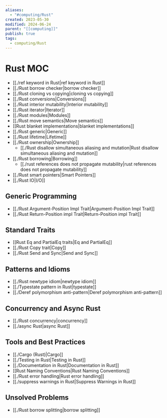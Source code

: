 ```yaml
---
aliases:
  - "#computing/Rust"
created: 2023-05-30
modified: 2024-06-24
parent: "[[computing]]"
publish: true
tags:
  - computing/Rust
---
```


# Rust MOC
- [[./ref keyword in Rust|ref keyword in Rust]]
- [[./Rust borrow checker|borrow checker]]
- [[./Rust cloning vs copying|cloning vs copying]]
- [[./Rust conversions|Conversions]]
- [[./Rust interior mutability|Interior mutability]]
- [[./Rust iterator|Iterator]]
- [[./Rust modules|Modules]]
- [[./Rust move semantics|Move semantics]]
- [[Rust blanket implementations|blanket implementations]]
- [[./Rust generic|Generic]]
- [[./Rust lifetime|Lifetime]]
- [[./Rust ownership|Ownership]]
  - [[./Rust disallow simultaneous aliasing and mutation|Rust disallow simultaneous aliasing and mutation]]
- [[./Rust borrowing|Borrowing]]
  - [[./rust references does not propagate mutability|rust references does not propagate mutability]]
- [[./Rust smart pointers|Smart Pointers]]
- [[./Rust IO|I/O]]

## Generic Programming
- [[./Rust Argument-Position Impl Trait|Argument-Position Impl Trait]]
- [[./Rust Return-Position impl Trait|Return-Position impl Trait]]

## Standard Traits
- [[Rust Eq and PartialEq traits|Eq and PartialEq]]
- [[./Rust Copy trait|Copy]]
- [[./Rust Send and Sync|Send and Sync]]
## Patterns and Idioms
- [[./Rust newtype idiom|newtype idiom]]
- [[./Typestate pattern in Rust|typestate]]
- [[./Deref polymorphism anti-pattern|Deref polymorphism anti-pattern]]

## Concurrency and Async Rust
- [[./Rust concurrency|concurrency]]
- [[./async Rust|async Rust]]
## Tools and Best Practices
- [[./Cargo (Rust)|Cargo]]
- [[./Testing in Rust|Testing in Rust]]
- [[./Documentation in Rust|Documentation in Rust]]
- [[Rust Naming Conventions|Rust Naming Conventions]]
- [[./Rust error handling|Rust error handling]]
- [[./suppress warnings in Rust|Suppress Warnings in Rust]]

## Unsolved Problems
- [[./Rust borrow splitting|borrow splitting]]